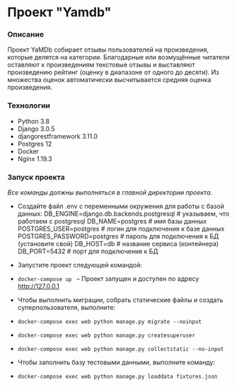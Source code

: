 # Проект "Yamdb"
### Описание
Проект YaMDb собирает отзывы пользователей на произведения, которые делятся на категории.
Благодарные или возмущённые читатели оставляют к произведениям текстовые отзывы и выставляют произведению рейтинг (оценку в диапазоне от одного до десяти). 
Из множества оценок автоматически высчитывается средняя оценка произведения.

### Технологии
- Python 3.8
- Django 3.0.5
- djangorestframework 3.11.0
- Postgres 12
- Docker 
- Nginx 1.19.3

### Запуск проекта
_Все команды должны выполняться в главной директории проекта._

- Создайте файл .env с переменными окружения для работы с базой данных:
  DB_ENGINE=django.db.backends.postgresql # указываем, что работаем с postgresql
  DB_NAME=postgres # имя базы данных
  POSTGRES_USER=postgres # логин для подключения к базе данных
  POSTGRES_PASSWORD=postgres # пароль для подключения к БД (установите свой)
  DB_HOST=db # название сервиса (контейнера)
  DB_PORT=5432 # порт для подключения к БД 

- Запустите проект следующей командой:
- ```docker-compose up ```
– Проект запущен и доступен по адресу http://127.0.0.1

- Чтобы выполнить миграции, собрать статические файлы и создать суперпользователя, выполните:
- ```docker-compose exec web python manage.py migrate --noinput```
- ```docker-compose exec web python manage.py createsuperuser```
- ```docker-compose exec web python manage.py collectstatic --no-input```

- Чтобы заполнить базу тестовыми данными, выполните команду:
- ```docker-compose exec web python manage.py loaddata fixtures.json```




